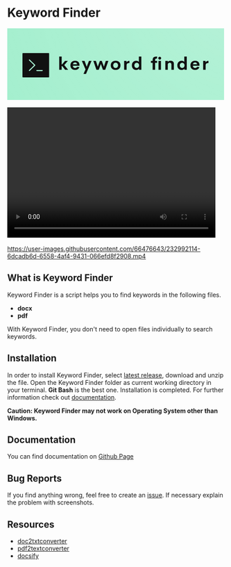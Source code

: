 # Keyword Finder

![keyword finder logo](./resources/keyword_finder_logo.png)

<video width="480" height="300" controls>
  <source src="./resources/keyword-finder.mp4" type="video/mp4">
</video>

https://user-images.githubusercontent.com/66476643/232992114-6dcadb6d-6558-4af4-9431-066efd8f2908.mp4

## What is Keyword Finder

Keyword Finder is a script helps you to find keywords in the following files.

* **docx**
* **pdf**

With Keyword Finder, you don't need to open files individually to search keywords.

## Installation

In order to install Keyword Finder, select [latest release](https://github.com/mammadyahyayev/keyword-finder/releases), download and unzip the file. Open the Keyword Finder folder as current working directory in your terminal.
**Git Bash** is the best one. Installation is completed. For further information check out [documentation](https://mammadyahyayev.github.io/keyword-finder/#/usage).

**Caution: Keyword Finder may not work on Operating System other than Windows.**  

## Documentation

You can find documentation on [Github Page](https://mammadyahyayev.github.io/keyword-finder/)

## Bug Reports

If you find anything wrong, feel free to create an [issue](https://github.com/MamedYahyayev/keyword-finder/issues). If necessary explain the problem with screenshots.

## Resources

* [doc2txtconverter](https://docx2txt.sourceforge.net/)
* [pdf2textconverter](https://www.pdftron.com/documentation/cli/guides/pdf2text/)
* [docsify](https://docsify.js.org/#/)
